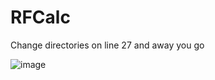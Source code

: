 # RFCalc

Change directories on line 27 and away you go

![image](https://user-images.githubusercontent.com/12002902/57039460-4becaa80-6c22-11e9-8e51-8fd91879fbf0.png)
